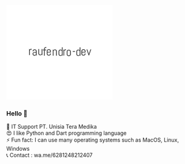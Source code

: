 ![](https://github.com/raufendro-dev/raufendro-dev/raw/main/raufendro.gif)

### Hello 👋

💼  IT Support PT. Unisia Tera Medika</br>
😍  I like Python and Dart programming language</br>
⚡   Fun fact: I can use many operating systems such as MacOS, Linux, Windows</br>
📞  Contact : wa.me/6281248212407
